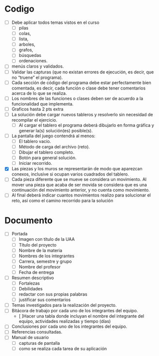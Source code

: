 # Codigo

- [ ] Debe aplicar todos temas vistos en el curso
    - [ ] pilas
    - [ ] colas,
    - [ ] lista,
    - [ ] arboles,
    - [ ] grafos,
    - [ ] búsquedas
    - [ ] ordenaciones.
- [ ] menús claros y validados.
- [ ] Validar las capturas (que no existan errores de ejecución, es decir, que no “truene” el programa).
- [ ] Cada sección de código del programa debe estar perfectamente bien comentada, es decir, cada función
o clase debe tener comentarios acerca de lo que se realiza.
- [ ]  Los nombres de las funciones o clases deben ser de acuerdo a la funcionalidad que implementa.
- [ ] Graficos hasta 2 pts extra
- [ ] La solución debe cargar nuevos tableros y resolverlo sin necesidad de recompilar el ejercicio.
    - [ ] Al cargar el tablero el programa deberá dibujarlo en forma gráfica y generar la(s) solución(es) posible(s).
- [ ] La pantalla del juego contendrá al menos:
    - [ ] El tablero vacío.
    - [ ] Método de carga del archivo (reto).
    - [ ] Dibujar el tablero completo.
    - [ ] Botón para general solución.
    - [ ] Iniciar recorrido.
 - [x] Las piezas y los muros se representarán de modo que aparezcan conexos, inclusive si ocupan varios cuadrados del tablero.
 - [ ] Cada pieza diferente que se mueve se considera un movimiento. Al mover una pieza que acaba de ser movida se considera que es una continuación del movimiento anterior, y no cuenta como movimiento.
 - [ ] Al final deberá indicar cuantos movimientos realizo para solucionar el reto, así como el camino recorrido para la solución

# Documento

- [ ] Portada
    - [ ] Imagen con título de la UAA
    - [ ] Título del proyecto
    - [ ] Nombre de la materia
    - [ ] Nombres de los integrantes
    - [ ] Carrera, semestre y grupo
    - [ ] Nombre del profesor
    - [ ] Fecha de entrega
- [ ] Resumen descriptivo 
    - [ ] Fortalezas
    - [ ] Debilidades
    - [ ] redactar con sus propias palabras
    - [ ] justificar sus comentarios
- [ ] Temas investigados para la realización del proyecto.
- [ ] Bitácora de trabajo por cada uno de los integrantes del equipo.
    - [ ]Hacer una tabla donde incluyan el nombre del integrante del equipo, actividades realizadas y tiempo (días)
- [ ] Conclusiones por cada uno de los integrantes del equipo.
- [ ] Referencias consultadas.
- [ ] Manual de usuario
    - [ ] capturas de pantalla
    - [ ] como se realiza cada tarea de su aplicación
